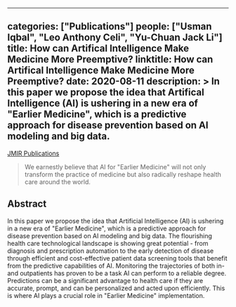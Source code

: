 
---
categories: ["Publications"]
people: ["Usman Iqbal", "Leo Anthony Celi", "Yu-Chuan Jack Li"]
title: How can Artifical Intelligence Make Medicine More Preemptive?
linktitle: How can Artifical Intelligence Make Medicine More Preemptive?
date: 2020-08-11
description: >
 In this paper we propose the idea that Artifical Intelligence (AI) is ushering in a new era of "Earlier Medicine", which is a predictive approach for disease prevention based on AI modeling and big data.
---

<a href="https://www.jmir.org/2020/8/e17211" target="_blank">JMIR Publications</a>

>We earnestly believe that AI for "Earlier Medicine" will not only transform the practice of medicine but also radically reshape health care around the world.

## Abstract

In this paper we propose the idea that Artificial Intelligence (AI) is ushering in a new era of "Earlier Medicine", which is a predictive approach for disease prevention based on AI modeling and big data. The flourishing health care technological landscape is showing great potential - from diagnosis and prescription automation to the early detection of disease through efficient and cost-effective patient data screening tools that benefit from the predictive capabilities of AI. Monitoring the trajectories of both in- and outpatients has proven to be a task AI can perform to a reliable degree. Predictions can be a significant advantage to health care if they are accurate, prompt, and can be personalized and acted upon efficiently. This is where AI plays a crucial role in "Earlier Medicine" implementation.